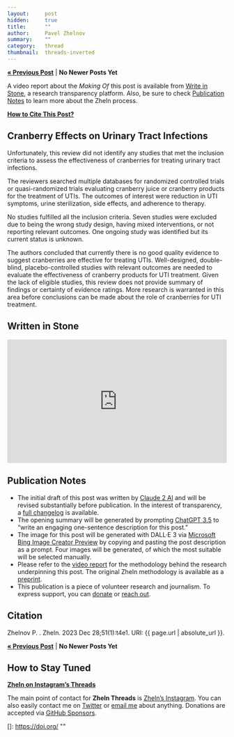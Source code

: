 ```yaml
---
layout:     post
hidden:     true
title:      ""
author:     Pavel Zhelnov
summary:    ""
category:   thread
thumbnail:  threads-inverted
---
```


**[« Previous Post](https://zheln.com/thread/2023/12/24/2/)** | **No Newer Posts Yet**

> 

A video report about the _Making Of_ this post is available from [Write in Stone](#written-in-stone), a research transparency platform. Also, be sure to check [Publication Notes](#publication-notes) to learn more about the Zheln process.

**[How to Cite This Post?](#citation)**

## Cranberry Effects on Urinary Tract Infections

Unfortunately, this review did not identify any studies that met the inclusion criteria to assess the effectiveness of cranberries for treating urinary tract infections. 

The reviewers searched multiple databases for randomized controlled trials or quasi-randomized trials evaluating cranberry juice or cranberry products for the treatment of UTIs. The outcomes of interest were reduction in UTI symptoms, urine sterilization, side effects, and adherence to therapy.

No studies fulfilled all the inclusion criteria. Seven studies were excluded due to being the wrong study design, having mixed interventions, or not reporting relevant outcomes. One ongoing study was identified but its current status is unknown.

The authors concluded that currently there is no good quality evidence to suggest cranberries are effective for treating UTIs. Well-designed, double-blind, placebo-controlled studies with relevant outcomes are needed to evaluate the effectiveness of cranberry products for UTI treatment. Given the lack of eligible studies, this review does not provide summary of findings or certainty of evidence ratings. More research is warranted in this area before conclusions can be made about the role of cranberries for UTI treatment.

## Written in Stone

<div style='position: relative; padding-bottom: 56.25%; width: 100%; display: flex; flex-direction: row; justify-content: center; align-items: center;'><iframe style='top: 0; width: 100%; height: 100% !important; position: absolute' allowtransparency='true' sandbox='allow-same-origin allow-popups allow-top-navigation allow-orientation-lock allow-scripts allow-forms' src='https://www.writeinstone.com/widget/published-8e863b53-dfe0-40c3-b18a-d18d0beef039?lightmode=false?primary=000000?secondary=5a4e70' frameborder='0' scrolling='no' allow='accelerometer; autoplay; encrypted-media; gyroscope; picture-in-picture' allowfullscreen></iframe></div>

## Publication Notes

- The initial draft of this post was written by [Claude 2 AI](https://claude.ai/) and will be revised substantially before publication. In the interest of transparency, a [full changelog](https://github.com/drzhelnov/zheln.github.io/commits/master/_posts/thread/2023-12-28-1.md) is available.
- The opening summary will be generated by prompting [ChatGPT 3.5](https://chat.openai.com/) to “write an engaging one-sentence description for this post.”
- The image for this post will be generated with DALL·E&nbsp;3 via [Microsoft Bing Image Creator Preview](http://www.bing.com/images/create) by copying and pasting the post description as a prompt. Four images will be generated, of which the most suitable will be selected manually.
- Please refer to the [video report](#written-in-stone) for the methodology behind the research underpinning this post. The original Zheln methodology is available as a [preprint](https://doi.org/10.31222/osf.io/y2nrb).
- This publication is a piece of volunteer research and journalism. To express support, you can [donate](https://github.com/sponsors/drzhelnov) or [reach out](#how-to-stay-tuned).

## Citation

Zhelnov P. . Zheln. 2023 Dec 28;51(1):t4e1. URI: {{ page.url | absolute_url }}.

**[« Previous Post](https://zheln.com/thread/2023/12/24/2/)** | **No Newer Posts Yet**

## How to Stay Tuned

<i class="fa fa-instagram"></i> **[Zheln on Instagram’s Threads](https://www.threads.net/@igzheln)**

The main point of contact for **Zheln Threads** is [Zheln’s Instagram](https://instagram.com/igzheln). You can also easily contact me on [Twitter](https://twitter.com/drzhelnov) or [email me](mailto:pavel@zheln.com) about anything. Donations are accepted via [GitHub Sponsors](https://github.com/sponsors/drzhelnov).

[]: https://doi.org/ ""
